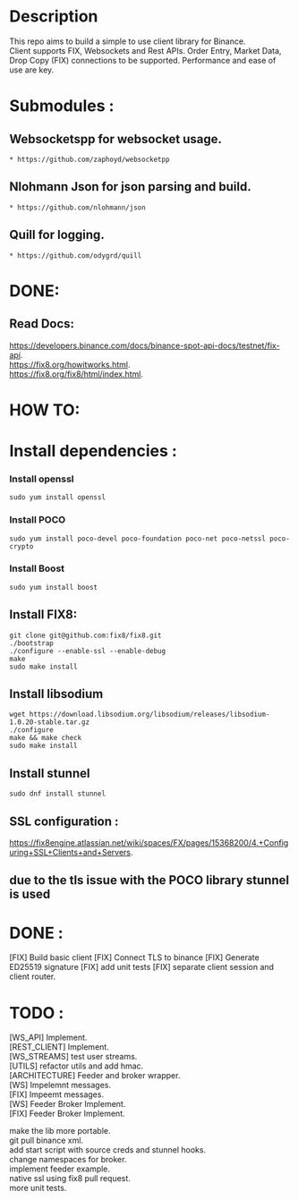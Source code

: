 # Description
This repo aims to build a simple to use client library for Binance.   
Client supports FIX, Websockets and Rest APIs.
Order Entry, Market Data, Drop Copy (FIX) connections to be supported.
Performance and ease of use are key. 

# Submodules :
## Websocketspp for websocket usage. 
```
* https://github.com/zaphoyd/websocketpp  
```

## Nlohmann Json for json parsing and build.
```
* https://github.com/nlohmann/json  
```

## Quill for logging.
```
* https://github.com/odygrd/quill  
```


# DONE: 
## Read Docs: 
https://developers.binance.com/docs/binance-spot-api-docs/testnet/fix-api.   
https://fix8.org/howitworks.html.  
https://fix8.org/fix8/html/index.html.   

# HOW TO:
# Install dependencies : 
### Install openssl
```
sudo yum install openssl
```
### Install POCO
```
sudo yum install poco-devel poco-foundation poco-net poco-netssl poco-crypto
```
### Install Boost
```
sudo yum install boost
```
## Install FIX8: 
```
git clone git@github.com:fix8/fix8.git   
./bootstrap   
./configure --enable-ssl --enable-debug
make  
sudo make install  
```
## Install libsodium
```
wget https://download.libsodium.org/libsodium/releases/libsodium-1.0.20-stable.tar.gz
./configure 
make && make check
sudo make install
```

## Install stunnel
```
sudo dnf install stunnel
```

## SSL configuration :
https://fix8engine.atlassian.net/wiki/spaces/FX/pages/15368200/4.+Configuring+SSL+Clients+and+Servers.    
## due to the tls issue with the POCO library stunnel is used

# DONE :
[FIX] Build basic client
[FIX] Connect TLS to binance
[FIX] Generate ED25519 signature
[FIX] add unit tests
[FIX] separate client session and client router.  

# TODO : 
[WS_API] Implement.   
[REST_CLIENT] Implement.   
[WS_STREAMS] test user streams.   
[UTILS] refactor utils and add hmac.   
[ARCHITECTURE] Feeder and broker wrapper.   
[WS] Impelemnt messages.   
[FIX] Impeemt messages.  
[WS] Feeder Broker Implement.   
[FIX] Feeder Broker Implement.   

make the lib more portable.  
git pull binance xml.   
add start script with source creds and stunnel hooks.   
change namespaces for broker.  
implement feeder example.   
native ssl using fix8 pull request.   
more unit tests.